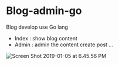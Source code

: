 # Blog-admin-go
Blog develop use Go lang

* Index : show blog content 
* Admin : admin the content create post ...

![Screen Shot 2019-01-05 at 6.45.56 PM](/Users/Mugua/Documents/mmmw.png)